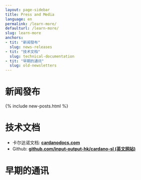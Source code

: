 ```yaml
---
layout: page-sidebar
title: Press and Media
language: en
permalink: /learn-more/
defaulturl: /learn-more/
slug: learn-more
anchors:
- tit: "新闻發布"
  slug: news-releases
- tit: "技术文档"
  slug: technical-documentation
- tit: "早期的通讯"
  slug: old-newsletters
---
```

<h1 id="news-releases">新闻發布</h1>

{% include new-posts.html %}

<h1 id="technical-documentation">技术文档</h1>

- 卡尔达诺文档: **[cardanodocs.com](https://cardanodocs.com)**
- Github: **[github.com/input-output-hk/cardano-sl (英文网站)](https://github.com/input-output-hk/cardano-sl)**

<h1 id="old-newsletters">早期的通讯</h1>

<script language="javascript" src="//cardanofoundation.us12.list-manage.com/generate-js/?u=b5863ecf4cd79d93ef3aed2cf&fid=13637&show=3" type="text/javascript"></script>

<script type="text/javascript" src="{{ '/js/old-newletters.js' | prepend: site.baseurl }}"></script>

